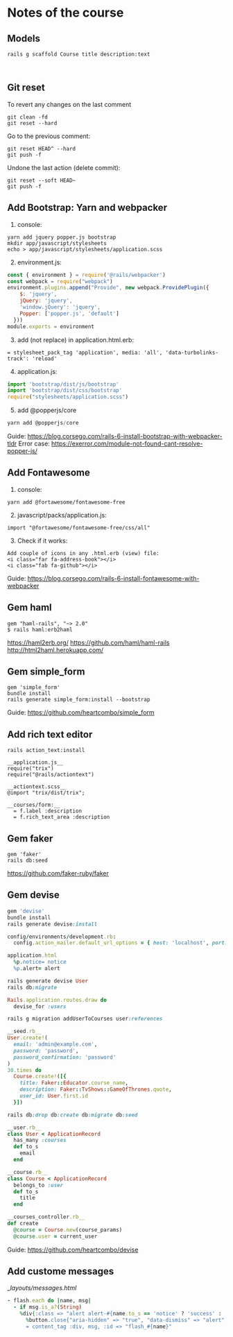 # Notes of the course

## Models
```console
rails g scaffold Course title description:text



```

## Git reset
To revert any changes on the last comment
```console
git clean -fd
git reset --hard
```
Go to the previous comment:
```console
git reset HEAD^ --hard
git push -f
```
Undone the last action (delete commit):
```console
git reset --soft HEAD~
git push -f
```

## Add Bootstrap: Yarn and webpacker
1. console:
```console
yarn add jquery popper.js bootstrap
mkdir app/javascript/stylesheets
echo > app/javascript/stylesheets/application.scss
```
2. environment.js:
```js
const { environment } = require('@rails/webpacker')
const webpack = require("webpack")
environment.plugins.append("Provide", new webpack.ProvidePlugin({
    $: 'jquery',
    jQuery: 'jquery',
    'window.jQuery': 'jquery',
    Popper: ['popper.js', 'default']
  }))
module.exports = environment
```
3. add (not replace) in application.html.erb:
```console
= stylesheet_pack_tag 'application', media: 'all', 'data-turbolinks-track': 'reload' 
```
4. application.js:
```js
import 'bootstrap/dist/js/bootstrap'
import 'bootstrap/dist/css/bootstrap'
require("stylesheets/application.scss")
```
5. add @popperjs/core
```js
yarn add @popperjs/core
```
Guide: https://blog.corsego.com/rails-6-install-bootstrap-with-webpacker-tldr
Error case: https://exerror.com/module-not-found-cant-resolve-popper-js/

## Add Fontawesome
1. console:
```console
yarn add @fortawesome/fontawesome-free
```
2. javascript/packs/application.js:
```console
import "@fortawesome/fontawesome-free/css/all"
```
3. Check if it works:
```console
Add couple of icons in any .html.erb (view) file:
<i class="far fa-address-book"></i>
<i class="fab fa-github"></i>
```
Guide: https://blog.corsego.com/rails-6-install-fontawesome-with-webpacker

## Gem haml
```console
gem "haml-rails", "~> 2.0"
$ rails haml:erb2haml
```
https://haml2erb.org/
https://github.com/haml/haml-rails
http://html2haml.herokuapp.com/

## Gem simple_form
```console
gem 'simple_form'
bundle install
rails generate simple_form:install --bootstrap
```
Guide: https://github.com/heartcombo/simple_form

## Add rich text editor
```console
rails action_text:install

__application.js__
require("trix")
require("@rails/actiontext")

__actiontext.scss__
@import "trix/dist/trix";

__courses/form:__
  = f.label :description
  = f.rich_text_area :description
```

## Gem faker
```console
gem 'faker'
rails db:seed
```
https://github.com/faker-ruby/faker

## Gem devise
```ruby
gem 'devise'
bundle install
rails generate devise:install

config/environments/development.rb:
  config.action_mailer.default_url_options = { host: 'localhost', port: 3000 }

application.html
  %p.notice= notice
  %p.alert= alert

rails generate devise User
rails db:migrate

Rails.application.routes.draw do
  devise_for :users

rails g migration addUserToCourses user:references

__seed.rb__
User.create!(
  email: 'admin@example.com',
  password: 'password',
  password_confirmation: 'password'
)
30.times do
  Course.create!([{
    title: Faker::Educator.course_name,
    description: Faker::TvShows::GameOfThrones.quote,
    user_id: User.first.id
  }])

rails db:drop db:create db:migrate db:seed

__user.rb__
class User < ApplicationRecord
  has_many :courses
  def to_s
    email
  end

__course.rb__
class Course < ApplicationRecord
  belongs_to :user
  def to_s
    title
  end

__courses_controller.rb__
def create
  @course = Course.new(course_params)
  @course.user = current_user
```
Guide: https://github.com/heartcombo/devise

## Add custome messages
__layouts/_messages.html__
```ruby
- flash.each do |name, msg|
  - if msg.is_a?(String)
    %div{:class => "alert alert-#{name.to_s == 'notice' ? 'success' : 'danger'}", :role => "alert"}
      %button.close{"aria-hidden" => "true", "data-dismiss" => "alert", :type => "button"} ×
      = content_tag :div, msg, :id => "flash_#{name}" 
```